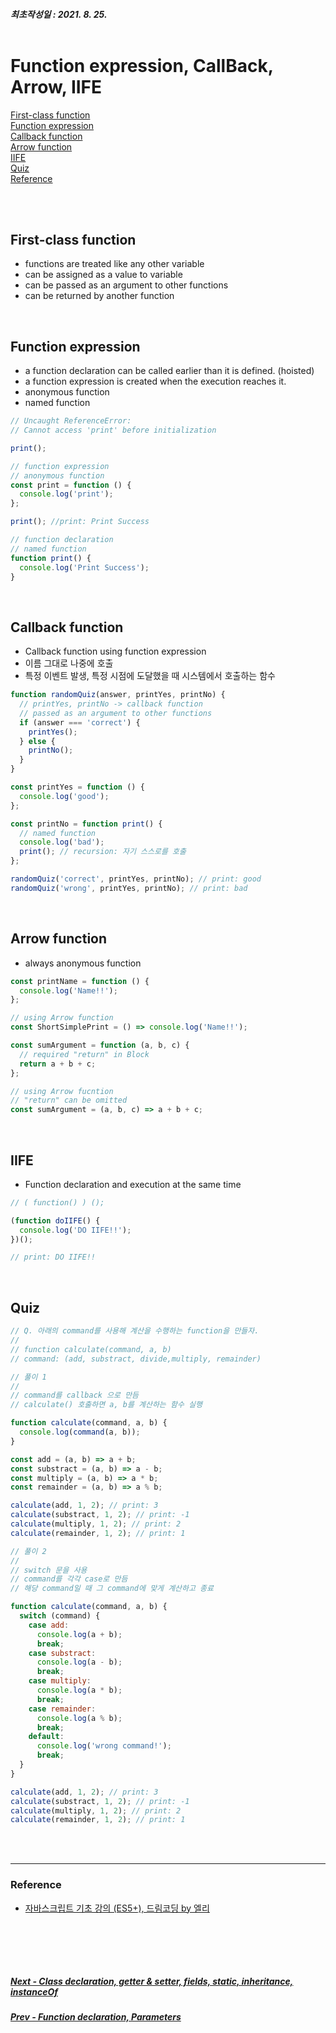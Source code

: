 ##### 최초작성일 : 2021. 8. 25.<br><br>

# Function expression, CallBack, Arrow, IIFE

[First-class function](#first-class-function)  
[Function expression](#function-expression)  
[Callback function](#callback-function)  
[Arrow function](#arrow-function)  
[IIFE](#IIFE)  
[Quiz](#quiz)  
[Reference](#reference)

<br><br>

## First-class function

- functions are treated like any other variable
- can be assigned as a value to variable
- can be passed as an argument to other functions
- can be returned by another function

<br>

## Function expression

- a function declaration can be called earlier than it is defined. (hoisted)
- a function expression is created when the execution reaches it.
- anonymous function
- named function

```js
// Uncaught ReferenceError:
// Cannot access 'print' before initialization

print();

// function expression
// anonymous function
const print = function () {
  console.log('print');
};
```

```js
print(); //print: Print Success

// function declaration
// named function
function print() {
  console.log('Print Success');
}
```

<br>

## Callback function

- Callback function using function expression
- 이름 그대로 나중에 호출
- 특정 이벤트 발생, 특정 시점에 도달했을 때 시스템에서 호출하는 함수

```js
function randomQuiz(answer, printYes, printNo) {
  // printYes, printNo -> callback function
  // passed as an argument to other functions
  if (answer === 'correct') {
    printYes();
  } else {
    printNo();
  }
}

const printYes = function () {
  console.log('good');
};

const printNo = function print() {
  // named function
  console.log('bad');
  print(); // recursion: 자기 스스로를 호출
};

randomQuiz('correct', printYes, printNo); // print: good
randomQuiz('wrong', printYes, printNo); // print: bad
```

<br>

## Arrow function

- always anonymous function

```js
const printName = function () {
  console.log('Name!!');
};

// using Arrow function
const ShortSimplePrint = () => console.log('Name!!');

const sumArgument = function (a, b, c) {
  // required "return" in Block
  return a + b + c;
};

// using Arrow fucntion
// "return" can be omitted
const sumArgument = (a, b, c) => a + b + c;
```

<br>

## IIFE

- Function declaration and execution at the same time

```js
// ( function() ) ();

(function doIIFE() {
  console.log('DO IIFE!!');
})();

// print: DO IIFE!!
```

<br>

## Quiz

```js
// Q. 아래의 command를 사용해 계산을 수행하는 function을 만들자.
//
// function calculate(command, a, b)
// command: (add, substract, divide,multiply, remainder)
```

```js
// 풀이 1
//
// command를 callback 으로 만듬
// calculate() 호출하면 a, b를 계산하는 함수 실행

function calculate(command, a, b) {
  console.log(command(a, b));
}

const add = (a, b) => a + b;
const substract = (a, b) => a - b;
const multiply = (a, b) => a * b;
const remainder = (a, b) => a % b;

calculate(add, 1, 2); // print: 3
calculate(substract, 1, 2); // print: -1
calculate(multiply, 1, 2); // print: 2
calculate(remainder, 1, 2); // print: 1
```

```js
// 풀이 2
//
// switch 문을 사용
// command를 각각 case로 만듬
// 해당 command일 때 그 command에 맞게 계산하고 종료

function calculate(command, a, b) {
  switch (command) {
    case add:
      console.log(a + b);
      break;
    case substract:
      console.log(a - b);
      break;
    case multiply:
      console.log(a * b);
      break;
    case remainder:
      console.log(a % b);
      break;
    default:
      console.log('wrong command!');
      break;
  }
}

calculate(add, 1, 2); // print: 3
calculate(substract, 1, 2); // print: -1
calculate(multiply, 1, 2); // print: 2
calculate(remainder, 1, 2); // print: 1
```

<br><br>

---

### **Reference**

- [자바스크립트 기초 강의 (ES5+), 드림코딩 by 엘리](https://www.youtube.com/playlist?list=PLv2d7VI9OotTVOL4QmPfvJWPJvkmv6h-2)

## <br><br>

##### [Next - Class declaration, getter & setter, fields, static, inheritance, instanceOf](/Javascript/basic_08_class.md)

##### [Prev - Function declaration, Parameters](/Javascript/basic_06_function.md)
